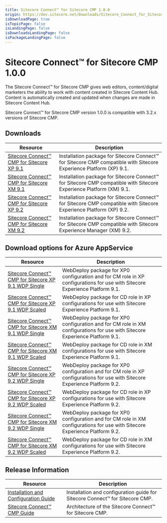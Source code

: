 ```yaml
---
title: Sitecore Connect™ for Sitecore CMP 1.0.0
origin: https://dev.sitecore.net/Downloads/Sitecore_Connect_for_Sitecore_CMP/10/Sitecore_Connect_for_Sitecore_CMP_100.aspx
isDownloadPage: true
isTopicPage: false
isLandingPage: false
isDownloadsLandingPage: false
isPackageLandingPage: false
---
```


# Sitecore Connect™ for Sitecore CMP 1.0.0

The Sitecore Connect™ for Sitecore CMP gives web editors, content/digital marketers the ability to work with content created in Sitecore Content Hub. Content is automatically created and updated when changes are made in Sitecore Content Hub.

Sitecore Connect™ for Sitecore CMP version 1.0.0 is compatible with 3.2.x versions of Sitecore CMP.

## Downloads

 | Resource | Description |
 | --- | --- |
 | [Sitecore Connect™ CMP for Sitecore XP 9.1](https://scdp.blob.core.windows.net/downloads/Sitecore%20Connect%20for%20Sitecore%20CMP/10/Sitecore%20Connect%20for%20Sitecore%20CMP%20100/Secure/Sitecore%20Connect%20for%20CMP%20XP%201.0.0%20rev.%20190730%20for%209.1.zip) | Installation package for Sitecore Connect™ for Sitecore CMP compatible with Sitecore Experience Platform (XP) 9.1. |
 | [Sitecore Connect™ CMP for Sitecore XM 9.1](https://scdp.blob.core.windows.net/downloads/Sitecore%20Connect%20for%20Sitecore%20CMP/10/Sitecore%20Connect%20for%20Sitecore%20CMP%20100/Secure/Sitecore%20Connect%20for%20CMP%20XM%201.0.0%20rev.%20190730%20for%209.1.zip) | Installation package for Sitecore Connect™ for Sitecore CMP compatible with Sitecore Experience Platform (XM) 9.1. |
 | [Sitecore Connect™ CMP for Sitecore XP 9.2](https://scdp.blob.core.windows.net/downloads/Sitecore%20Connect%20for%20Sitecore%20CMP/10/Sitecore%20Connect%20for%20Sitecore%20CMP%20100/Secure/Sitecore%20Connect%20for%20CMP%20XP%201.0.0%20rev.%20190716%20for%209.2.zip) | Installation package for Sitecore Connect™ for Sitecore CMP compatible with Sitecore Experience Platform (XP) 9.2. |
 | [Sitecore Connect™ CMP for Sitecore XM 9.2](https://scdp.blob.core.windows.net/downloads/Sitecore%20Connect%20for%20Sitecore%20CMP/10/Sitecore%20Connect%20for%20Sitecore%20CMP%20100/Secure/Sitecore%20Connect%20for%20CMP%20XM%201.0.0%20rev.%20190716%20for%209.2.zip) | Installation package for Sitecore Connect™ for Sitecore CMP compatible with Sitecore Experience Manager (XM) 9.2. |

## Download options for Azure AppService

 | Resource | Description |
 | --- | --- |
 | [Sitecore Connect™ CMP for Sitecore XP 9.1 WDP Single](https://scdp.blob.core.windows.net/downloads/Sitecore%20Connect%20for%20Sitecore%20CMP/10/Sitecore%20Connect%20for%20Sitecore%20CMP%20100/Secure/Sitecore%20Connect%20for%20CMP%20XP%20Single%201.0.0-r00010%20for%209.1.scwdp.zip) | WebDeploy package for XP0 configuration and for CM role in XP configurations for use with Sitecore Experience Platform 9.1. |
 | [Sitecore Connect™ CMP for Sitecore XP 9.1 WDP Scaled](https://scdp.blob.core.windows.net/downloads/Sitecore%20Connect%20for%20Sitecore%20CMP/10/Sitecore%20Connect%20for%20Sitecore%20CMP%20100/Secure/Sitecore%20Connect%20for%20CMP%20XP%20Scaled%201.0.0-r00010%20for%209.1.scwdp.zip) | WebDeploy package for CD role in XP configurations for use with Sitecore Experience Platform 9.1. |
 | [Sitecore Connect™ CMP for Sitecore XM 9.1 WDP Single](https://scdp.blob.core.windows.net/downloads/Sitecore%20Connect%20for%20Sitecore%20CMP/10/Sitecore%20Connect%20for%20Sitecore%20CMP%20100/Secure/Sitecore%20Connect%20for%20CMP%20XM%20Single%201.0.0-r00010%20for%209.1.scwdp.zip) | WebDeploy package for XP0 configuration and for CM role in XM configurations for use with Sitecore Experience Platform 9.1. |
 | [Sitecore Connect™ CMP for Sitecore XM 9.1 WDP Scaled](https://scdp.blob.core.windows.net/downloads/Sitecore%20Connect%20for%20Sitecore%20CMP/10/Sitecore%20Connect%20for%20Sitecore%20CMP%20100/Secure/Sitecore%20Connect%20for%20CMP%20XM%20Scaled%201.0.0-r00010%20for%209.1.scwdp.zip) | WebDeploy package for CD role in XM configurations for use with Sitecore Experience Platform 9.1. |
 | [Sitecore Connect™ CMP for Sitecore XP 9.2 WDP Single](https://scdp.blob.core.windows.net/downloads/Sitecore%20Connect%20for%20Sitecore%20CMP/10/Sitecore%20Connect%20for%20Sitecore%20CMP%20100/Secure/Sitecore%20Connect%20for%20CMP%20XP%20Single%201.0.0-r00008%20for%209.2.scwdp.zip) | WebDeploy package for XP0 configuration and for CM role in XP configurations for use with Sitecore Experience Platform 9.2. |
 | [Sitecore Connect™ CMP for Sitecore XP 9.2 WDP Scaled](https://scdp.blob.core.windows.net/downloads/Sitecore%20Connect%20for%20Sitecore%20CMP/10/Sitecore%20Connect%20for%20Sitecore%20CMP%20100/Secure/Sitecore%20Connect%20for%20CMP%20XP%20Scaled%201.0.0-r00008%20for%209.2.scwdp.zip) | WebDeploy package for CD role in XP configurations for use with Sitecore Experience Platform 9.2. |
 | [Sitecore Connect™ CMP for Sitecore XM 9.2 WDP Single](https://scdp.blob.core.windows.net/downloads/Sitecore%20Connect%20for%20Sitecore%20CMP/10/Sitecore%20Connect%20for%20Sitecore%20CMP%20100/Secure/Sitecore%20Connect%20for%20CMP%20XM%20Single%201.0.0-r00008%20for%209.2.scwdp.zip) | WebDeploy package for XP0 configuration and for CM role in XM configurations for use with Sitecore Experience Platform 9.2. |
 | [Sitecore Connect™ CMP for Sitecore XM 9.2 WDP Scaled](https://scdp.blob.core.windows.net/downloads/Sitecore%20Connect%20for%20Sitecore%20CMP/10/Sitecore%20Connect%20for%20Sitecore%20CMP%20100/Secure/Sitecore%20Connect%20for%20CMP%20XM%20Scaled%201.0.0-r00008%20for%209.2.scwdp.zip) | WebDeploy package for CD role in XM configurations for use with Sitecore Experience Platform 9.2. |

## Release Information

 | Resource | Description |
 | --- | --- |
 | [Installation and Configuration Guide](https://scdp.blob.core.windows.net/downloads/Sitecore%20Connect%20for%20Sitecore%20CMP/10/Sitecore%20Connect%20for%20Sitecore%20CMP%20100/Secure/Sitecore-Connect-for-Sitecore-CMP-1.0-installation-and-configuration-manual.pdf) | Installation and configuration guide for Sitecore Connect™ for Sitecore CMP. |
 | [Sitecore Connect™ CMP Guide](https://scdp.blob.core.windows.net/downloads/Sitecore%20Connect%20for%20Sitecore%20CMP/10/Sitecore%20Connect%20for%20Sitecore%20CMP%20100/Secure/Sitecore-Connect-for-Sitecore-CMP-guide.pdf) | Architecture of the Sitecore Connect™ for Sitecore CMP. |